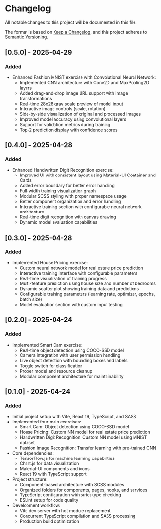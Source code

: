 # Changelog

All notable changes to this project will be documented in this file.

The format is based on [Keep a Changelog](https://keepachangelog.com/en/1.0.0/),
and this project adheres to [Semantic Versioning](https://semver.org/spec/v2.0.0.html).

## [0.5.0] - 2025-04-29

### Added
- Enhanced Fashion MNIST exercise with Convolutional Neural Network:
  - Implemented CNN architecture with Conv2D and MaxPooling2D layers
  - Added drag-and-drop image URL support with image transformations
  - Real-time 28x28 gray scale preview of model input
  - Interactive image controls (scale, rotation)
  - Side-by-side visualization of original and processed images
  - Improved model accuracy using convolutional layers
  - Support for validation metrics during training
  - Top-2 prediction display with confidence scores

## [0.4.0] - 2025-04-28

### Added
- Enhanced Handwritten Digit Recognition exercise:
  - Improved UI with consistent layout using Material-UI Container and Cards
  - Added error boundary for better error handling
  - Full-width training visualization graph
  - Modular SCSS styling with proper namespace usage
  - Better component organization and error handling
  - Interactive training section with configurable neural network architecture
  - Real-time digit recognition with canvas drawing
  - Dynamic model evaluation capabilities

## [0.3.0] - 2025-04-28

### Added
- Implemented House Pricing exercise:
  - Custom neural network model for real estate price prediction
  - Interactive training interface with configurable parameters
  - Real-time visualization of training progress
  - Multi-feature prediction using house size and number of bedrooms
  - Dynamic scatter plot showing training data and predictions
  - Configurable training parameters (learning rate, optimizer, epochs, batch size)
  - Model evaluation section with custom input testing

## [0.2.0] - 2025-04-24

### Added
- Implemented Smart Cam exercise:
  - Real-time object detection using COCO-SSD model
  - Camera integration with user permission handling
  - Live object detection with bounding boxes and labels
  - Toggle switch for classification
  - Proper model and resource cleanup
  - Modular component architecture for maintainability

## [0.1.0] - 2025-04-24

### Added
- Initial project setup with Vite, React 19, TypeScript, and SASS
- Implemented four main exercises:
  - Smart Cam: Object detection using COCO-SSD model
  - House Pricing: Custom NN model for real estate price prediction
  - Handwritten Digit Recognition: Custom NN model using MNIST dataset
  - Fashion Image Recognition: Transfer learning with pre-trained CNN
- Core dependencies:
  - TensorFlow.js for machine learning capabilities
  - Chart.js for data visualization
  - Material-UI components and icons
  - React 19 with TypeScript support
- Project structure:
  - Component-based architecture with SCSS modules
  - Organized folders for components, pages, hooks, and services
  - TypeScript configuration with strict type checking
  - ESLint setup for code quality
- Development workflow:
  - Vite dev server with hot module replacement
  - Concurrent TypeScript compilation and SASS processing
  - Production build optimization